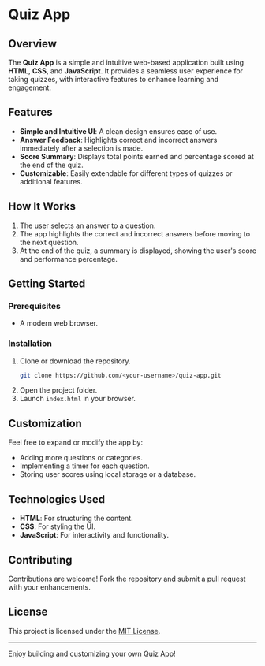 # Quiz App

## Overview
The **Quiz App** is a simple and intuitive web-based application built using **HTML**, **CSS**, and **JavaScript**. It provides a seamless user experience for taking quizzes, with interactive features to enhance learning and engagement.

## Features
- **Simple and Intuitive UI**: A clean design ensures ease of use.
- **Answer Feedback**: Highlights correct and incorrect answers immediately after a selection is made.
- **Score Summary**: Displays total points earned and percentage scored at the end of the quiz.
- **Customizable**: Easily extendable for different types of quizzes or additional features.

## How It Works
1. The user selects an answer to a question.
2. The app highlights the correct and incorrect answers before moving to the next question.
3. At the end of the quiz, a summary is displayed, showing the user's score and performance percentage.

## Getting Started
### Prerequisites
- A modern web browser.

### Installation
1. Clone or download the repository.
   ```bash
   git clone https://github.com/<your-username>/quiz-app.git
   ```
2. Open the project folder.
3. Launch `index.html` in your browser.

## Customization
Feel free to expand or modify the app by:
- Adding more questions or categories.
- Implementing a timer for each question.
- Storing user scores using local storage or a database.

## Technologies Used
- **HTML**: For structuring the content.
- **CSS**: For styling the UI.
- **JavaScript**: For interactivity and functionality.

## Contributing
Contributions are welcome! Fork the repository and submit a pull request with your enhancements.

## License
This project is licensed under the [MIT License](LICENSE).

---
Enjoy building and customizing your own Quiz App!

